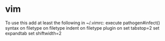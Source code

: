 # vim
To use this add at least the following in ~/.vimrc:
  execute pathogen#infect()
  syntax on
  filetype on
  filetype indent on
  filetype plugin on
  set tabstop=2
  set expandtab
  set shiftwidth=2
  
  
